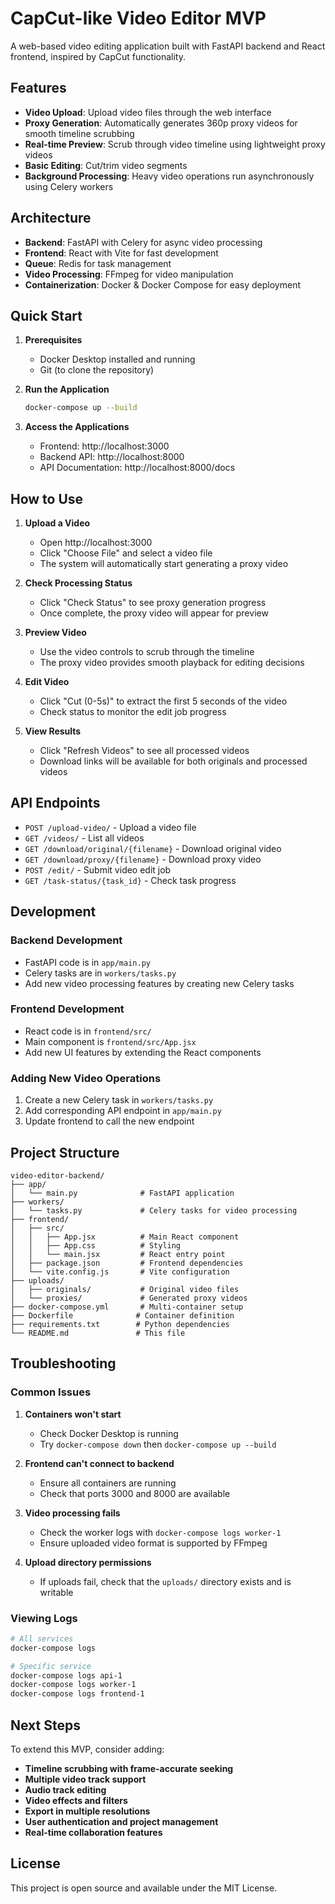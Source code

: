 # CapCut-like Video Editor MVP

A web-based video editing application built with FastAPI backend and React frontend, inspired by CapCut functionality.

## Features

- **Video Upload**: Upload video files through the web interface
- **Proxy Generation**: Automatically generates 360p proxy videos for smooth timeline scrubbing
- **Real-time Preview**: Scrub through video timeline using lightweight proxy videos
- **Basic Editing**: Cut/trim video segments
- **Background Processing**: Heavy video operations run asynchronously using Celery workers

## Architecture

- **Backend**: FastAPI with Celery for async video processing
- **Frontend**: React with Vite for fast development
- **Queue**: Redis for task management
- **Video Processing**: FFmpeg for video manipulation
- **Containerization**: Docker & Docker Compose for easy deployment

## Quick Start

1. **Prerequisites**
   - Docker Desktop installed and running
   - Git (to clone the repository)

2. **Run the Application**
   ```bash
   docker-compose up --build
   ```

3. **Access the Applications**
   - Frontend: http://localhost:3000
   - Backend API: http://localhost:8000
   - API Documentation: http://localhost:8000/docs

## How to Use

1. **Upload a Video**
   - Open http://localhost:3000
   - Click "Choose File" and select a video file
   - The system will automatically start generating a proxy video

2. **Check Processing Status**
   - Click "Check Status" to see proxy generation progress
   - Once complete, the proxy video will appear for preview

3. **Preview Video**
   - Use the video controls to scrub through the timeline
   - The proxy video provides smooth playback for editing decisions

4. **Edit Video**
   - Click "Cut (0-5s)" to extract the first 5 seconds of the video
   - Check status to monitor the edit job progress

5. **View Results**
   - Click "Refresh Videos" to see all processed videos
   - Download links will be available for both originals and processed videos

## API Endpoints

- `POST /upload-video/` - Upload a video file
- `GET /videos/` - List all videos
- `GET /download/original/{filename}` - Download original video
- `GET /download/proxy/{filename}` - Download proxy video
- `POST /edit/` - Submit video edit job
- `GET /task-status/{task_id}` - Check task progress

## Development

### Backend Development
- FastAPI code is in `app/main.py`
- Celery tasks are in `workers/tasks.py`
- Add new video processing features by creating new Celery tasks

### Frontend Development
- React code is in `frontend/src/`
- Main component is `frontend/src/App.jsx`
- Add new UI features by extending the React components

### Adding New Video Operations
1. Create a new Celery task in `workers/tasks.py`
2. Add corresponding API endpoint in `app/main.py`
3. Update frontend to call the new endpoint

## Project Structure

```
video-editor-backend/
├── app/
│   └── main.py              # FastAPI application
├── workers/
│   └── tasks.py             # Celery tasks for video processing
├── frontend/
│   ├── src/
│   │   ├── App.jsx          # Main React component
│   │   ├── App.css          # Styling
│   │   └── main.jsx         # React entry point
│   ├── package.json         # Frontend dependencies
│   └── vite.config.js       # Vite configuration
├── uploads/
│   ├── originals/           # Original video files
│   └── proxies/             # Generated proxy videos
├── docker-compose.yml       # Multi-container setup
├── Dockerfile              # Container definition
├── requirements.txt        # Python dependencies
└── README.md               # This file
```

## Troubleshooting

### Common Issues

1. **Containers won't start**
   - Check Docker Desktop is running
   - Try `docker-compose down` then `docker-compose up --build`

2. **Frontend can't connect to backend**
   - Ensure all containers are running
   - Check that ports 3000 and 8000 are available

3. **Video processing fails**
   - Check the worker logs with `docker-compose logs worker-1`
   - Ensure uploaded video format is supported by FFmpeg

4. **Upload directory permissions**
   - If uploads fail, check that the `uploads/` directory exists and is writable

### Viewing Logs
```bash
# All services
docker-compose logs

# Specific service
docker-compose logs api-1
docker-compose logs worker-1
docker-compose logs frontend-1
```

## Next Steps

To extend this MVP, consider adding:

- **Timeline scrubbing with frame-accurate seeking**
- **Multiple video track support**
- **Audio track editing**
- **Video effects and filters**
- **Export in multiple resolutions**
- **User authentication and project management**
- **Real-time collaboration features**

## License

This project is open source and available under the MIT License.
